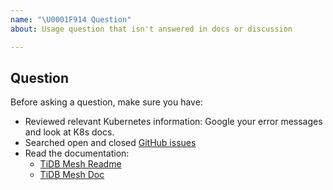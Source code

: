 ```yaml
---
name: "\U0001F914 Question"
about: Usage question that isn't answered in docs or discussion

---
```


## Question

Before asking a question, make sure you have:

- Reviewed relevant Kubernetes information: Google your error messages and look at K8s docs.
- Searched open and closed [GitHub issues](https://github.com/pingcap/chaos-mesh/issues?utf8=%E2%9C%93&q=is%3Aissue)
- Read the documentation:
  - [TiDB Mesh Readme](https://github.com/pingcap/chaos-mesh)
  - [TiDB Mesh Doc](https://github.com/pingcap/chaos-mesh/tree/master/docs)
